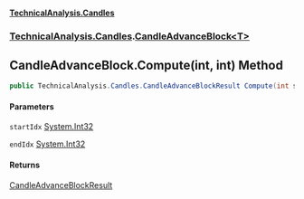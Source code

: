 #### [TechnicalAnalysis.Candles](TechnicalAnalysis.Candles.md 'TechnicalAnalysis.Candles')
### [TechnicalAnalysis.Candles](TechnicalAnalysis.Candles.md#TechnicalAnalysis.Candles 'TechnicalAnalysis.Candles').[CandleAdvanceBlock&lt;T&gt;](CandleAdvanceBlock_T_.md 'TechnicalAnalysis.Candles.CandleAdvanceBlock<T>')

## CandleAdvanceBlock<T>.Compute(int, int) Method

```csharp
public TechnicalAnalysis.Candles.CandleAdvanceBlockResult Compute(int startIdx, int endIdx);
```
#### Parameters

<a name='TechnicalAnalysis.Candles.CandleAdvanceBlock_T_.Compute(int,int).startIdx'></a>

`startIdx` [System.Int32](https://docs.microsoft.com/en-us/dotnet/api/System.Int32 'System.Int32')

<a name='TechnicalAnalysis.Candles.CandleAdvanceBlock_T_.Compute(int,int).endIdx'></a>

`endIdx` [System.Int32](https://docs.microsoft.com/en-us/dotnet/api/System.Int32 'System.Int32')

#### Returns
[CandleAdvanceBlockResult](CandleAdvanceBlockResult.md 'TechnicalAnalysis.Candles.CandleAdvanceBlockResult')